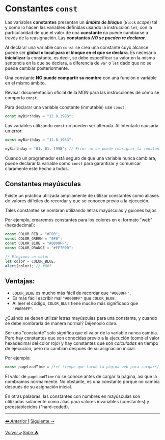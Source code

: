 # Constantes `const`

Las variables **constantes** presentan un ***ámbito de bloque*** (`block` *scope*) tal y como lo hacen las variables definidas usando la instrucción `let`, con la particularidad de que el valor de una **constante** no puede cambiarse a través de la reasignación. Las **constantes** ***NO se pueden re declarar***.

Al declarar una variable con `const` se crea una constante cuyo alcance puede ser **global o local para el bloque en el que se declara**. Es necesario **inicializar** la constante, es decir, se debe especificar su valor en la misma sentencia en la que se declara, a diferencia de `var` o `let` dado que no se puede cambiar posteriormente.

Una constante **NO puede compartir su nombre** con una función o variable en el mismo ámbito.

Revisar documentación oficial de la MDN para las instrucciones de cómo se comporta `const`.

Para declarar una variable constante (inmutable) use `const`:

```js
const myBirthday = "12.8.1983";
```
Las variables utilizando `const` no pueden ser alterada. Al intentarlo causaría un error:

```js
const myBirthday = "12.8.1983";

myBirthday = "01. 01. 1998"; // Error no se puede reasignar la constante
```
Cuando un  programador está seguro de que una variable nunca cambiará, puede declarar la variable como `const` para garantizar y comunicar claramente este hecho a todos.

## Constantes mayúsculas

Existe un práctica utilizada ampliamente de utilizar constantes como aliases de valores difíciles de recordar y que se conocen previo a la ejecución.

Tales constantes se nombran utilizando letras mayúsculas y guiones bajos.

Por ejemplo, crearemos constantes para los colores en el formato "web" (hexadecimal):

```js
const COLOR_RED = "#F00";
const COLOR_GREEN = "0F0";
const COLOR_BLUE = "#0000FF";
const COLOR_ORANGE = "#FF7F00";

// Elegimos un color
let color = COLOR_BLUE;
alert(color); // #00f
```
## Ventajas:

* ``COLOR_BLUE`` es mucho más fácil de recordar que ``"#0000FF"``.
* Es más fácil escribir mal `"#0000FF"` que `COLOR_BLUE`.
* Al leer el código, `COLOR_BLUE` tiene mucho más significado que `"#0000FF"`.

¿Cuándo se deben utilizar letras mayúsculas para una constante, y cuando se debe nombrarla de manera normal?
Déjenoslo claro.

Ser una "constante" solo significa que el valor de la variable nunca cambia. Pero hay constantes que son conocidas previo a la ejecución (como el valor hexadecimal del color rojo) y hay constantes que son *calculadas* en tiempo de ejecución, pero no cambian después de su asignación inicial.

Por ejemplo:

```js
const pageLoadTime = /*el tiempo que tardó la página web para cargar*/;

```
El valor de `pageLoadTime` no se conoce antes de cargar la página, así que la nombramos normalmente. No obstante, es una constante porque no cambia después de su asignación inicial.

En otras palabras, las constantes con nombres en mayúsculas son utilizadas solamente como alias para valores invariables (constantes) y preestablecidos ("hard-coded).

---

[**&#11176;** *Anterior* &#11007;](/JavaScript/TeoriaJS/002_variables.md "Variables") 
[Siguiente **&#129042;**](/JavaScript/TeoriaJS/003_tiposDeDatos.md "Datos")

[*Volver* **&ldca;**](/JavaScript/TeoriaJS/README.md "Regresar a página Principal") 
[*Subir* **&#11165;**](# "Ir al título")